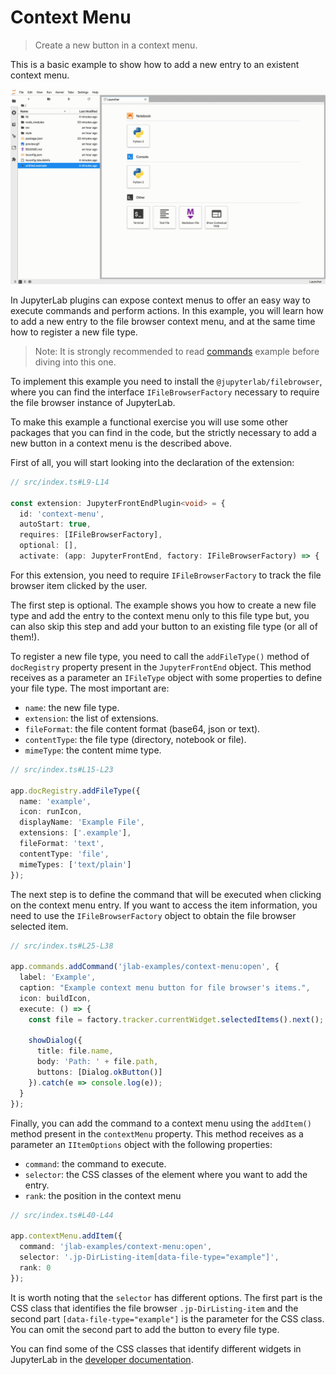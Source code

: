 # Context Menu

> Create a new button in a context menu.

This is a basic example to show how to add a new entry to an existent context menu.

![context menu example](preview.gif)

In JupyterLab plugins can expose context menus to offer an easy way to execute commands and perform actions. In this example, you will learn how to add a new entry to the file browser context menu, and at the same time how to register a new file type.

> Note:
> It is strongly recommended to read [commands](https://github.com/jupyterlab/extension-examples/tree/master/commands) example before diving into this one.

To implement this example you need to install the `@jupyterlab/filebrowser`, where you can find the interface `IFileBrowserFactory` necessary to require the file browser instance of JupyterLab.

To make this example a functional exercise you will use some other packages that you can find in the code, but the strictly necessary to add a new button in a context menu is the described above.

First of all, you will start looking into the declaration of the extension:

<!-- prettier-ignore-start -->
```ts
// src/index.ts#L9-L14

const extension: JupyterFrontEndPlugin<void> = {
  id: 'context-menu',
  autoStart: true,
  requires: [IFileBrowserFactory],
  optional: [],
  activate: (app: JupyterFrontEnd, factory: IFileBrowserFactory) => {
```
<!-- prettier-ignore-end -->

For this extension, you need to require `IFileBrowserFactory` to track the file browser item clicked by the user.

The first step is optional. The example shows you how to create a new file type and add the entry to the context menu only to this file type but, you can also skip this step and add your button to an existing file type (or all of them!).

To register a new file type, you need to call the `addFileType()` method of `docRegistry` property present in the `JupyterFrontEnd` object. This method receives as a parameter an `IFileType` object with some properties to define your file type. The most important are:

- `name`: the new file type.
- `extension`: the list of extensions.
- `fileFormat`: the file content format (base64, json or text).
- `contentType`: the file type (directory, notebook or file).
- `mimeType`: the content mime type.

<!-- prettier-ignore-start -->
```ts
// src/index.ts#L15-L23

app.docRegistry.addFileType({
  name: 'example',
  icon: runIcon,
  displayName: 'Example File',
  extensions: ['.example'],
  fileFormat: 'text',
  contentType: 'file',
  mimeTypes: ['text/plain']
});
```
<!-- prettier-ignore-end -->

The next step is to define the command that will be executed when clicking on the context menu entry. If you want to access the item information, you need to use the `IFileBrowserFactory` object to obtain the file browser selected item.

<!-- prettier-ignore-start -->
```ts
// src/index.ts#L25-L38

app.commands.addCommand('jlab-examples/context-menu:open', {
  label: 'Example',
  caption: "Example context menu button for file browser's items.",
  icon: buildIcon,
  execute: () => {
    const file = factory.tracker.currentWidget.selectedItems().next();

    showDialog({
      title: file.name,
      body: 'Path: ' + file.path,
      buttons: [Dialog.okButton()]
    }).catch(e => console.log(e));
  }
});
```
<!-- prettier-ignore-end -->

Finally, you can add the command to a context menu using the `addItem()` method present in the `contextMenu` property. This method receives as a parameter an `IItemOptions` object with the following properties:

- `command`: the command to execute.
- `selector`: the CSS classes of the element where you want to add the entry.
- `rank`: the position in the context menu

<!-- prettier-ignore-start -->
```ts
// src/index.ts#L40-L44

app.contextMenu.addItem({
  command: 'jlab-examples/context-menu:open',
  selector: '.jp-DirListing-item[data-file-type="example"]',
  rank: 0
});
```
<!-- prettier-ignore-end -->

It is worth noting that the `selector` has different options. The first part is the CSS class that identifies the file browser `.jp-DirListing-item` and the second part `[data-file-type="example"]` is the parameter for the CSS class. You can omit the second part to add the button to every file type.

You can find some of the CSS classes that identify different widgets in JupyterLab in the [developer documentation](https://jupyterlab.readthedocs.io/en/stable/developer/css.html#commonly-used-css-selectors).
